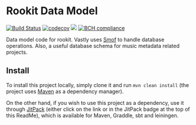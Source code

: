 Rookit Data Model
=================
[![Build Status](https://travis-ci.org/JPDSousa/rookit-data-model.svg?branch=master)](https://travis-ci.org/JPDSousa/rookit-data-model)
[![codecov](https://codecov.io/gh/JPDSousa/rookit-data-model/branch/master/graph/badge.svg)](https://codecov.io/gh/JPDSousa/rookit-data-model)
[![](https://jitpack.io/v/JPDSousa/rookit-data-model.svg)](https://jitpack.io/#JPDSousa/rookit-data-model)
[![BCH compliance](https://bettercodehub.com/edge/badge/JPDSousa/rookit-data-model?branch=master)](https://bettercodehub.com/)

Data model code for rookit. Vastly uses [Smof](https://github.com/JPDSousa/mongo-obj-framework) to handle database operations.
Also, a useful database schema for music metadata related projects.

Install
-----
To install this project locally, simply clone it and run `mvn clean install` (the project uses [Maven](https://maven.apache.org/) as a dependency manager).

On the other hand, if you wish to use this project as a dependency, use it through [JitPack](https://jitpack.io/#JPDSousa/rookit-data-model) (either click on the link or in the JitPack badge at the top of this ReadMe), which is available for Maven, Graddle, sbt and leiningen.

